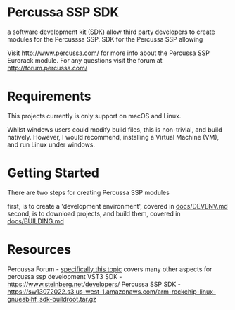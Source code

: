 # Percussa SSP SDK

a software development kit (SDK) allow third party developers to create modules for the Percusssa SSP.
SDK for the Percussa SSP allowing 


Visit http://www.percussa.com/ for more info about the Percussa SSP Eurorack module. 
For any questions visit the forum at http://forum.percussa.com/ 



# Requirements

This projects currently is only support on macOS and Linux.

Whilst windows users could modify build files, this is non-trivial, and build natively.
However, I would recommend, installing a Virtual Machine (VM), and run Linux under windows.


# Getting Started

There are two steps for creating Percussa SSP modules

first, is to create a 'development environment', covered in [docs/DEVENV.md](docs/DEVENV.md)
second, is to download projects, and build them, covered in [docs/BUILDING.md](docs/BUILDING.md)


# Resources

Percussa Forum - [specifically this topic](https://forum.percussa.com/t/creating-modules-for-the-ssp-aka-ssp-sdk-updated)
covers many other aspects for percussa ssp development 
VST3 SDK - https://www.steinberg.net/developers/
Percussa SSP SDK - https://sw13072022.s3.us-west-1.amazonaws.com/arm-rockchip-linux-gnueabihf_sdk-buildroot.tar.gz
